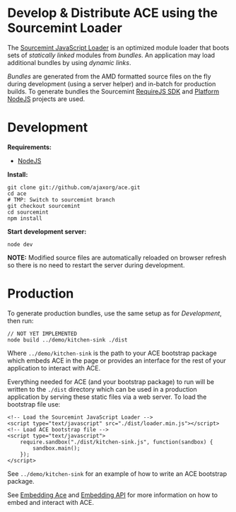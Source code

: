Develop & Distribute ACE using the Sourcemint Loader
====================================================

The [Sourcemint JavaScript Loader](https://github.com/sourcemint/loader-js) is an optimized
module loader that boots sets of *statically linked* modules from *bundles*. An application may
load additional bundles by using *dynamic links*.

*Bundles* are generated from the AMD formatted source files on the fly during development (using a server helper)
and in-batch for production builds. To generate bundles the Sourcemint [RequireJS SDK](https://github.com/sourcemint/sdk-requirejs)
and [Platform NodeJS](https://github.com/sourcemint/platform-nodejs) projects are used.


Development
===========

**Requirements:**

  * [NodeJS](http://nodejs.org/)

**Install:**

    git clone git://github.com/ajaxorg/ace.git
    cd ace
    # TMP: Switch to sourcemint branch
    git checkout sourcemint
    cd sourcemint
    npm install

**Start development server:**

    node dev

**NOTE:** Modified source files are automatically reloaded on browser refresh so there is no
need to restart the server during development.


Production
==========

To generate production bundles, use the same setup as for *Development*, then run:

    // NOT YET IMPLEMENTED
    node build ../demo/kitchen-sink ./dist

Where `../demo/kitchen-sink` is the path to your ACE bootstrap package which embeds ACE in the page
or provides an interface for the rest of your application to interact with ACE.

Everything needed for ACE (and your bootstrap package) to run will be written to the `./dist` directory which can be 
used in a production application by serving these static files via a web server. To load the bootstrap file use:

    <!-- Load the Sourcemint JavaScript Loader -->
    <script type="text/javascript" src="./dist/loader.min.js"></script>
    <!-- Load ACE bootstrap file -->
    <script type="text/javascript">
        require.sandbox("./dist/kitchen-sink.js", function(sandbox) {
            sandbox.main();
        });
    </script>

See `../demo/kitchen-sink` for an example of how to write an ACE bootstrap package.

See [Embedding Ace](https://github.com/ajaxorg/ace) and [Embedding API](https://github.com/ajaxorg/ace/wiki/Embedding---API)
for more information on how to embed and interact with ACE.
